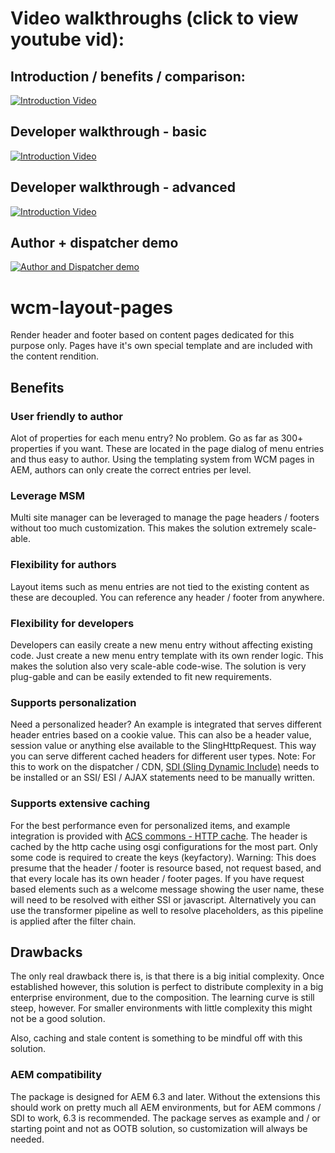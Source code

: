 # Video walkthroughs (click to view youtube vid):

## Introduction / benefits / comparison:

[![Introduction Video](https://img.youtube.com/vi/hPwjEDE1Oks/0.jpg)](https://www.youtube.com/watch?v=hPwjEDE1Oks)

## Developer walkthrough - basic

[![Introduction Video](https://img.youtube.com/vi/IRQacpaZ6GY/0.jpg)](https://www.youtube.com/watch?v=IRQacpaZ6GY)


## Developer walkthrough - advanced

[![Introduction Video](https://img.youtube.com/vi/_F2qyZiXnZo/0.jpg)](https://www.youtube.com/watch?v=_F2qyZiXnZo)


## Author + dispatcher demo

[![Author and Dispatcher demo](https://img.youtube.com/vi/H41ZFSEW0DM/0.jpg)](https://www.youtube.com/watch?v=H41ZFSEW0DM)


# wcm-layout-pages
Render header and footer based on content pages dedicated for this purpose only.
Pages have it's own special template and are included with the content rendition.

## Benefits 

### User friendly to author
Alot of properties for each menu entry? No problem. Go as far as 300+ properties if you want. These are located in the page dialog of menu entries and thus easy to author.
Using the templating system from WCM pages in AEM, authors can only create the correct entries per level.

### Leverage MSM
Multi site manager can be leveraged to manage the page headers / footers without too much customization.
This makes the solution extremely scale-able. 
### Flexibility for authors
Layout items such as menu entries are not tied to the existing content as these are decoupled.
You can reference any header / footer from anywhere.

### Flexibility for developers
Developers can easily create a new menu entry without affecting existing code. Just create a new menu entry template with its own render logic.
This makes the solution also very scale-able code-wise. The solution is very plug-gable and can be easily extended to fit new requirements.

### Supports personalization
Need a personalized header? An example is integrated that serves different header entries based on a cookie value.
This can also be a header value, session value or anything else available to the SlingHttpRequest. 
This way you can serve different cached headers for different user types. 
Note: For this to work on the dispatcher / CDN, [SDI (Sling Dynamic Include)](https://sling.apache.org/documentation/bundles/dynamic-includes.html) needs to be installed or an SSI/ ESI / AJAX statements need to be manually written. 


### Supports extensive caching
For the best performance even for personalized items, and example integration is provided with [ACS commons - HTTP cache](https://adobe-consulting-services.github.io/acs-aem-commons/features/http-cache/index.html).
The header is cached by the http cache using osgi configurations for the most part.
Only some code is required to create the keys (keyfactory).
Warning: This does presume that the header / footer is resource based, not request based, and that every locale has its own header / footer pages.
If you have request based elements such as a welcome message showing the user name, these will need to be resolved with either SSI or javascript.
Alternatively you can use the transformer pipeline as well to resolve placeholders, as this pipeline is applied after the filter chain.


## Drawbacks
The only real drawback there is, is that there is a big initial complexity.
Once established however, this solution is perfect to distribute complexity in a big enterprise environment, due to the composition.
The learning curve is still steep, however.
For smaller environments with little complexity this might not be a good solution.

Also, caching and stale content is something to be mindful off with this solution.

### AEM compatibility
The package is designed for AEM 6.3 and later.
Without the extensions this should work on pretty much all AEM environments, but for AEM commons / SDI to work, 6.3 is recommended.
The package serves as example and / or starting point and not as OOTB solution, so customization will always be needed.

